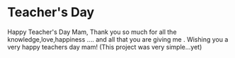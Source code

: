 # Teacher's Day 
Happy Teacher's Day Mam,
Thank you so much for all the knowledge,love,happiness .... and all that you are giving me .
Wishing you a very happy teachers day mam!
(This project was very simple...yet)
